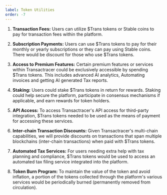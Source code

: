 ```yaml
---
label: Token Utilities
order: -7
---
```


1. **Transaction Fees:** Users can utilize $Trans tokens or Stable coins to pay for transaction fees within the platform. 

2. **Subscription Payments:** Users can use $Trans tokens to pay for their monthly or yearly subscriptions or they can pay using Stable coins. There would be discount for those who use $Trans tokens.

3. **Access to Premium Features:** Certain premium features or services within Transactracer could be exclusively accessible by spending $Trans tokens. This includes advanced AI analytics, Automating invoices and getting AI generated Tax reports.

4. **Staking:** Users could stake $Trans tokens in return for rewards. Staking could help secure the platform, participate in consensus mechanisms if applicable, and earn rewards for token holders.

5. **API Access:** To access Transactracer's  API access for third-party integration, $Trans tokens needed to be used as the means of payment for accessing these services.

6. **Inter-chain Transaction Discounts:** Given Transactracer's multi-chain capabilities, we will provide discounts on transactions that span multiple blockchains (inter-chain transactions) when paid with $Trans tokens.

7. **Automated Tax Services:** For users needing extra help with tax planning and compliance, $Trans tokens would be used to access an automated tax filing service integrated into the platform.

8. **Token Burn Program:** To maintain the value of the token and avoid inflation, a portion of the tokens collected through the platform's various services would be periodically burned (permanently removed from circulation).